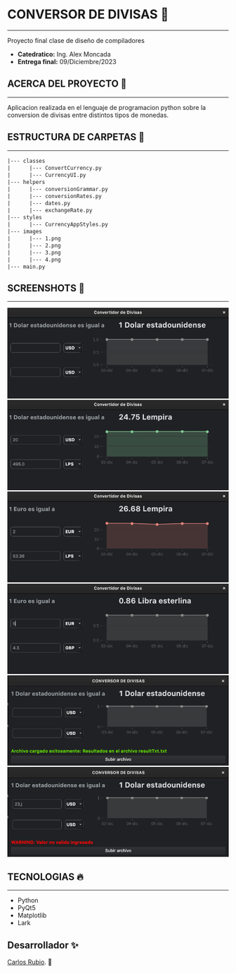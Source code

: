 # CONVERSOR DE DIVISAS 💯
---

Proyecto final clase de diseño de compiladores

- **Catedratico:** Ing. Alex Moncada
- **Entrega final:** 09/Diciembre/2023

## ACERCA DEL PROYECTO 🧩
---

Aplicacion realizada en el lenguaje de programacion python sobre la conversion de divisas entre distintos tipos de monedas.

## ESTRUCTURA DE CARPETAS 📎
---

```
|--- classes
|      |--- ConvertCurrency.py
|      |--- CurrencyUI.py
|--- helpers
|      |--- conversionGrammar.py
|      |--- conversionRates.py
|      |--- dates.py
|      |--- exchangeRate.py
|--- styles
|      |--- CurrencyAppStyles.py
|--- images
|      |--- 1.png
|      |--- 2.png
|      |--- 3.png
|      |--- 4.png
|--- main.py
```

## SCREENSHOTS 📌
---

![Primera imagen del diseño de la app](/images/1.png)
![Segunda imagen del diseño de la app](/images/2.png)
![Tercera imagen del diseño de la app](/images/3.png)
![Cuarta imagen del diseño de la app](/images/4.png)
![Quinta imagen del diseño de la app](/images/5.png)
![Sexta imagen del diseño de la app](/images/6.png)

## TECNOLOGIAS 🔥
---

- Python
- PyQt5 
- Matplotlib 
- Lark 

## Desarrollador ✨

[Carlos Rubio](https://github.com/Reyniery-Carlitos/). 🐺​
